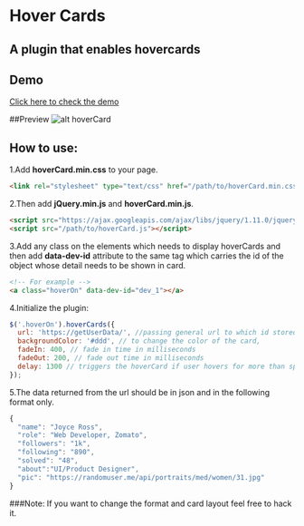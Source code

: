 # Hover Cards
## A plugin that enables hovercards
## Demo
[Click here to check the demo](http://sahil290791.github.io/hover_cards/demo.html)

##Preview
![alt hoverCard](images/demo.png "Logo Title HoverCard 1")

## How to use:
1.Add **hoverCard.min.css** to your page.
```html
<link rel="stylesheet" type="text/css" href="/path/to/hoverCard.min.css">
```
2.Then add **jQuery.min.js** and **hoverCard.min.js**.
```html
<script src="https://ajax.googleapis.com/ajax/libs/jquery/1.11.0/jquery.min.js"></script> 
<script src="/path/to/hoverCard.js"></script>
```
3.Add any class on the elements which needs to display hoverCards and then add **data-dev-id** attribute to the same tag which carries the id of the object whose detail needs to be shown in card.
```html
<!-- For example -->
<a class="hoverOn" data-dev-id="dev_1"></a>
```
4.Initialize the plugin:
```javascript
$('.hoverOn').hoverCards({
  url: 'https://getUserData/', //passing general url to which id stored in 'data-dev-id' can be appended
  backgroundColor: '#ddd', // to change the color of the card,
  fadeIn: 400, // fade in time in milliseconds
  fadeOut: 200, // fade out time in milliseconds
  delay: 1300 // triggers the hoverCard if user hovers for more than specified delay (in ms)
});
```
5.The data returned from the url should be in json and in the following format only.
```javascript
{
  "name": "Joyce Ross",
  "role": "Web Developer, Zomato",
  "followers": "1k",
  "following": "890",
  "solved": "48",
  "about":"UI/Product Designer",
  "pic": "https://randomuser.me/api/portraits/med/women/31.jpg"
}
```
###Note:
If you want to change the format and card layout feel free to hack it.
